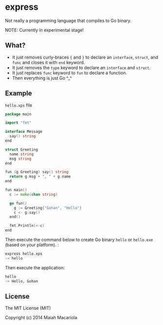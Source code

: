 express
=======

Not really a programming language that compiles to Go binary.

NOTE: Currently in experimental stage!

## What?
* It just removes curly-braces `{` and `}` to declare an `interface`, `struct`, and `func` and closes it with `end` keyword.
* It just removes the `type` keyword to declare an `interface` and `struct`.
* It just replaces `func` keyword to `fun` to declare a function.
* Then everything is just Go ^_^

## Example
`hello.xps` file
```go
package main

import "fmt"

interface Message
  say() string
end

struct Greeting
  name string
  msg string
end

fun (g Greeting) say() string
  return g.msg + ", " + g.name
end

fun main()
  c := make(chan string)

  go fun()
    g := Greeting{"Gohan", "Hello"}
    c <- g.say()
  end()

  fmt.Println(<-c)
end
```

Then execute the command below to create Go binary `hello` or `hello.exe` (based on your platform). :
```sh
express hello.xps
-> hello
```
Then execute the application:
```sh
hello
-> Hello, Gohan
```

## License
The MIT License (MIT)

Copyright (c) 2014 Maiah Macariola
